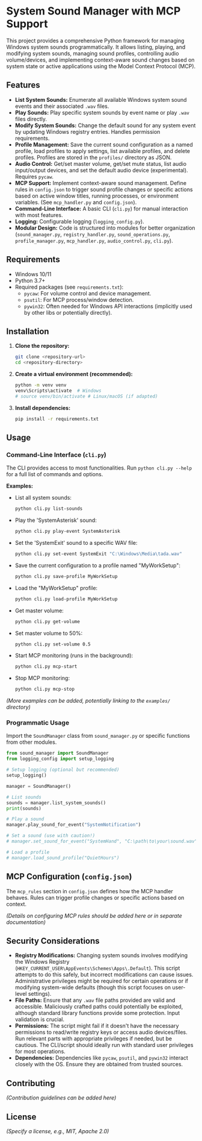 # System Sound Manager with MCP Support

This project provides a comprehensive Python framework for managing Windows system sounds programmatically. It allows listing, playing, and modifying system sounds, managing sound profiles, controlling audio volume/devices, and implementing context-aware sound changes based on system state or active applications using the Model Context Protocol (MCP).

## Features

*   **List System Sounds:** Enumerate all available Windows system sound events and their associated `.wav` files.
*   **Play Sounds:** Play specific system sounds by event name or play `.wav` files directly.
*   **Modify System Sounds:** Change the default sound for any system event by updating Windows registry entries. Handles permission requirements.
*   **Profile Management:** Save the current sound configuration as a named profile, load profiles to apply settings, list available profiles, and delete profiles. Profiles are stored in the `profiles/` directory as JSON.
*   **Audio Control:** Get/set master volume, get/set mute status, list audio input/output devices, and set the default audio device (experimental). Requires `pycaw`.
*   **MCP Support:** Implement context-aware sound management. Define rules in `config.json` to trigger sound profile changes or specific actions based on active window titles, running processes, or environment variables. (See `mcp_handler.py` and `config.json`).
*   **Command-Line Interface:** A basic CLI (`cli.py`) for manual interaction with most features.
*   **Logging:** Configurable logging (`logging_config.py`).
*   **Modular Design:** Code is structured into modules for better organization (`sound_manager.py`, `registry_handler.py`, `sound_operations.py`, `profile_manager.py`, `mcp_handler.py`, `audio_control.py`, `cli.py`).

## Requirements

*   Windows 10/11
*   Python 3.7+
*   Required packages (see `requirements.txt`):
    *   `pycaw`: For volume control and device management.
    *   `psutil`: For MCP process/window detection.
    *   `pywin32`: Often needed for Windows API interactions (implicitly used by other libs or potentially directly).

## Installation

1.  **Clone the repository:**
    ```bash
    git clone <repository-url>
    cd <repository-directory>
    ```
2.  **Create a virtual environment (recommended):**
    ```bash
    python -m venv venv
    venv\Scripts\activate  # Windows
    # source venv/bin/activate # Linux/macOS (if adapted)
    ```
3.  **Install dependencies:**
    ```bash
    pip install -r requirements.txt
    ```

## Usage

### Command-Line Interface (`cli.py`)

The CLI provides access to most functionalities. Run `python cli.py --help` for a full list of commands and options.

**Examples:**

*   List all system sounds:
    ```bash
    python cli.py list-sounds
    ```
*   Play the 'SystemAsterisk' sound:
    ```bash
    python cli.py play-event SystemAsterisk
    ```
*   Set the 'SystemExit' sound to a specific WAV file:
    ```bash
    python cli.py set-event SystemExit "C:\Windows\Media\tada.wav"
    ```
*   Save the current configuration to a profile named "MyWorkSetup":
    ```bash
    python cli.py save-profile MyWorkSetup
    ```
*   Load the "MyWorkSetup" profile:
    ```bash
    python cli.py load-profile MyWorkSetup
    ```
*   Get master volume:
    ```bash
    python cli.py get-volume
    ```
*   Set master volume to 50%:
    ```bash
    python cli.py set-volume 0.5
    ```
*   Start MCP monitoring (runs in the background):
    ```bash
    python cli.py mcp-start
    ```
*   Stop MCP monitoring:
    ```bash
    python cli.py mcp-stop
    ```

*(More examples can be added, potentially linking to the `examples/` directory)*

### Programmatic Usage

Import the `SoundManager` class from `sound_manager.py` or specific functions from other modules.

```python
from sound_manager import SoundManager
from logging_config import setup_logging

# Setup logging (optional but recommended)
setup_logging() 

manager = SoundManager()

# List sounds
sounds = manager.list_system_sounds()
print(sounds)

# Play a sound
manager.play_sound_for_event("SystemNotification")

# Set a sound (use with caution!)
# manager.set_sound_for_event("SystemHand", "C:\path\to\your\sound.wav")

# Load a profile
# manager.load_sound_profile("QuietHours") 
```

## MCP Configuration (`config.json`)

The `mcp_rules` section in `config.json` defines how the MCP handler behaves. Rules can trigger profile changes or specific actions based on context.

*(Details on configuring MCP rules should be added here or in separate documentation)*

## Security Considerations

*   **Registry Modifications:** Changing system sounds involves modifying the Windows Registry (`HKEY_CURRENT_USER\AppEvents\Schemes\Apps\.Default`). This script attempts to do this safely, but incorrect modifications can cause issues. Administrative privileges might be required for certain operations or if modifying system-wide defaults (though this script focuses on user-level settings).
*   **File Paths:** Ensure that any `.wav` file paths provided are valid and accessible. Maliciously crafted paths could potentially be exploited, although standard library functions provide some protection. Input validation is crucial.
*   **Permissions:** The script might fail if it doesn't have the necessary permissions to read/write registry keys or access audio devices/files. Run relevant parts with appropriate privileges if needed, but be cautious. The CLI/script should ideally run with standard user privileges for most operations.
*   **Dependencies:** Dependencies like `pycaw`, `psutil`, and `pywin32` interact closely with the OS. Ensure they are obtained from trusted sources.

## Contributing

*(Contribution guidelines can be added here)*

## License

*(Specify a license, e.g., MIT, Apache 2.0)* 